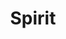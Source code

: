 ---
layout: other-video
permalink: /spirit
title: Spirit
video_number: 4
release_date: 1992-01-02
description: 
cast: 
video_info:
  - 
video_available: false
medium: live action
old_cm_description: |
  Ambitious but brainless production about child Ghostbusters who must combat evil spirits. Nice ideas and high energy, but overlong with barely any story structure. Production days were scattered over 6 months and I moved to a new neighborhood in the middle of it, so not only the locations change halfway through the movie, but so does the entire cast! The ghosts were created using a special trick of mine. Drawing them and superimposing them through the camera's title display function. It was weird.
james_old_star_rating: 2
james_old_number_rating: 4
---